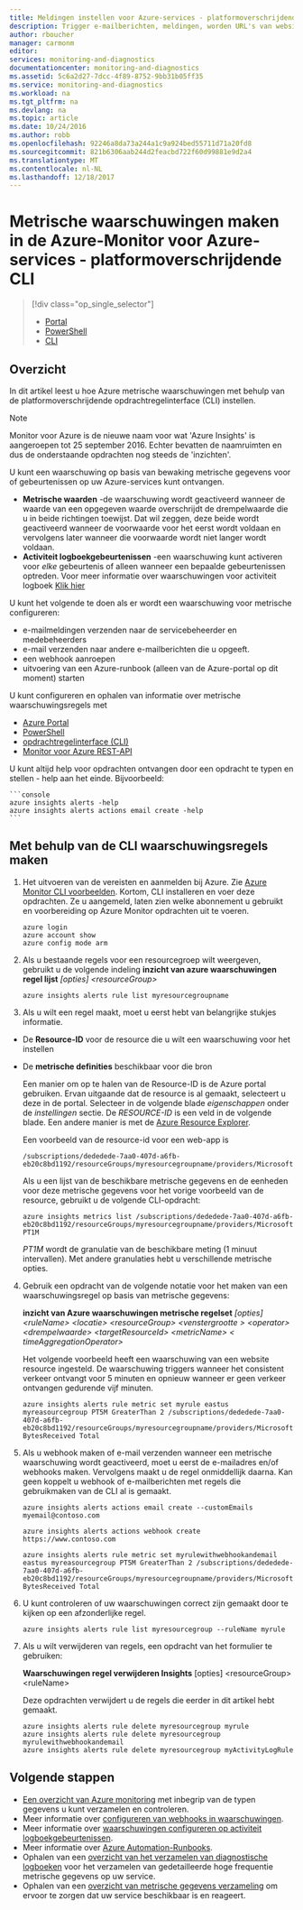 ```yaml
---
title: Meldingen instellen voor Azure-services - platformoverschrijdende CLI | Microsoft Docs
description: Trigger e-mailberichten, meldingen, worden URL's van websites (webhooks) of automation aanroepen wanneer de door u opgegeven voorwaarden wordt voldaan.
author: rboucher
manager: carmonm
editor: 
services: monitoring-and-diagnostics
documentationcenter: monitoring-and-diagnostics
ms.assetid: 5c6a2d27-7dcc-4f89-8752-9bb31b05ff35
ms.service: monitoring-and-diagnostics
ms.workload: na
ms.tgt_pltfrm: na
ms.devlang: na
ms.topic: article
ms.date: 10/24/2016
ms.author: robb
ms.openlocfilehash: 92246a8da73a244a1c9a924bed55711d71a20fd8
ms.sourcegitcommit: 821b6306aab244d2feacbd722f60d99881e9d2a4
ms.translationtype: MT
ms.contentlocale: nl-NL
ms.lasthandoff: 12/18/2017
---
```

# <a name="create-metric-alerts-in-azure-monitor-for-azure-services---cross-platform-cli"></a>Metrische waarschuwingen maken in de Azure-Monitor voor Azure-services - platformoverschrijdende CLI
> [!div class="op_single_selector"]
> * [Portal](insights-alerts-portal.md)
> * [PowerShell](insights-alerts-powershell.md)
> * [CLI](insights-alerts-command-line-interface.md)
>
>

## <a name="overview"></a>Overzicht
In dit artikel leest u hoe Azure metrische waarschuwingen met behulp van de platformoverschrijdende opdrachtregelinterface (CLI) instellen.

> [!NOTE]
> Monitor voor Azure is de nieuwe naam voor wat 'Azure Insights' is aangeroepen tot 25 september 2016. Echter bevatten de naamruimten en dus de onderstaande opdrachten nog steeds de 'inzichten'.
>
>

U kunt een waarschuwing op basis van bewaking metrische gegevens voor of gebeurtenissen op uw Azure-services kunt ontvangen.

* **Metrische waarden** -de waarschuwing wordt geactiveerd wanneer de waarde van een opgegeven waarde overschrijdt de drempelwaarde die u in beide richtingen toewijst. Dat wil zeggen, deze beide wordt geactiveerd wanneer de voorwaarde voor het eerst wordt voldaan en vervolgens later wanneer die voorwaarde wordt niet langer wordt voldaan.    
* **Activiteit logboekgebeurtenissen** -een waarschuwing kunt activeren voor *elke* gebeurtenis of alleen wanneer een bepaalde gebeurtenissen optreden. Voor meer informatie over waarschuwingen voor activiteit logboek [Klik hier](monitoring-activity-log-alerts.md)

U kunt het volgende te doen als er wordt een waarschuwing voor metrische configureren:

* e-mailmeldingen verzenden naar de servicebeheerder en medebeheerders
* e-mail verzenden naar andere e-mailberichten die u opgeeft.
* een webhook aanroepen
* uitvoering van een Azure-runbook (alleen van de Azure-portal op dit moment) starten

U kunt configureren en ophalen van informatie over metrische waarschuwingsregels met

* [Azure Portal](insights-alerts-portal.md)
* [PowerShell](insights-alerts-powershell.md)
* [opdrachtregelinterface (CLI)](insights-alerts-command-line-interface.md)
* [Monitor voor Azure REST-API](https://msdn.microsoft.com/library/azure/dn931945.aspx)

U kunt altijd help voor opdrachten ontvangen door een opdracht te typen en stellen - help aan het einde. Bijvoorbeeld:

    ```console
    azure insights alerts -help
    azure insights alerts actions email create -help
    ```

## <a name="create-alert-rules-using-the-cli"></a>Met behulp van de CLI waarschuwingsregels maken
1. Het uitvoeren van de vereisten en aanmelden bij Azure. Zie [Azure Monitor CLI voorbeelden](insights-cli-samples.md). Kortom, CLI installeren en voer deze opdrachten. Ze u aangemeld, laten zien welke abonnement u gebruikt en voorbereiding op Azure Monitor opdrachten uit te voeren.

    ```console
    azure login
    azure account show
    azure config mode arm

    ```

2. Als u bestaande regels voor een resourcegroep wilt weergeven, gebruikt u de volgende indeling **inzicht van azure waarschuwingen regel lijst** *[opties] &lt;resourceGroup&gt;*

   ```console
   azure insights alerts rule list myresourcegroupname

   ```
3. Als u wilt een regel maakt, moet u eerst hebt van belangrijke stukjes informatie.
  * De **Resource-ID** voor de resource die u wilt een waarschuwing voor het instellen
  * De **metrische definities** beschikbaar voor die bron

     Een manier om op te halen van de Resource-ID is de Azure portal gebruiken. Ervan uitgaande dat de resource is al gemaakt, selecteert u deze in de portal. Selecteer in de volgende blade *eigenschappen* onder de *instellingen* sectie. De *RESOURCE-ID* is een veld in de volgende blade. Een andere manier is met de [Azure Resource Explorer](https://resources.azure.com/).

     Een voorbeeld van de resource-id voor een web-app is

     ```console
     /subscriptions/dededede-7aa0-407d-a6fb-eb20c8bd1192/resourceGroups/myresourcegroupname/providers/Microsoft.Web/sites/mywebsitename
     ```

     Als u een lijst van de beschikbare metrische gegevens en de eenheden voor deze metrische gegevens voor het vorige voorbeeld van de resource, gebruikt u de volgende CLI-opdracht:  

     ```console
     azure insights metrics list /subscriptions/dededede-7aa0-407d-a6fb-eb20c8bd1192/resourceGroups/myresourcegroupname/providers/Microsoft.Web/sites/mywebsitename PT1M
     ```

     *PT1M* wordt de granulatie van de beschikbare meting (1 minuut intervallen). Met andere granulaties hebt u verschillende metrische opties.
4. Gebruik een opdracht van de volgende notatie voor het maken van een waarschuwingsregel op basis van metrische gegevens:

    **inzicht van Azure waarschuwingen metrische regelset** *[opties] &lt;ruleName&gt; &lt;locatie&gt; &lt;resourceGroup&gt; &lt;venstergrootte &gt; &lt;operator&gt; &lt;drempelwaarde&gt; &lt;targetResourceId&gt; &lt;metricName&gt; &lt; timeAggregationOperator&gt;*

    Het volgende voorbeeld heeft een waarschuwing van een website resource ingesteld. De waarschuwing triggers wanneer het consistent verkeer ontvangt voor 5 minuten en opnieuw wanneer er geen verkeer ontvangen gedurende vijf minuten.

    ```console
    azure insights alerts rule metric set myrule eastus myreasourcegroup PT5M GreaterThan 2 /subscriptions/dededede-7aa0-407d-a6fb-eb20c8bd1192/resourceGroups/myresourcegroupname/providers/Microsoft.Web/sites/mywebsitename BytesReceived Total

    ```
5. Als u webhook maken of e-mail verzenden wanneer een metrische waarschuwing wordt geactiveerd, moet u eerst de e-mailadres en/of webhooks maken. Vervolgens maakt u de regel onmiddellijk daarna. Kan geen koppelt u webhook of e-mailberichten met regels die gebruikmaken van de CLI al is gemaakt.

    ```console
    azure insights alerts actions email create --customEmails myemail@contoso.com

    azure insights alerts actions webhook create https://www.contoso.com

    azure insights alerts rule metric set myrulewithwebhookandemail eastus myreasourcegroup PT5M GreaterThan 2 /subscriptions/dededede-7aa0-407d-a6fb-eb20c8bd1192/resourceGroups/myresourcegroupname/providers/Microsoft.Web/sites/mywebsitename BytesReceived Total
    ```

6. U kunt controleren of uw waarschuwingen correct zijn gemaakt door te kijken op een afzonderlijke regel.

    ```console
    azure insights alerts rule list myresourcegroup --ruleName myrule
    ```
7. Als u wilt verwijderen van regels, een opdracht van het formulier te gebruiken:

    **Waarschuwingen regel verwijderen Insights** [opties] &lt;resourceGroup&gt; &lt;ruleName&gt;

    Deze opdrachten verwijdert u de regels die eerder in dit artikel hebt gemaakt.

    ```console
    azure insights alerts rule delete myresourcegroup myrule
    azure insights alerts rule delete myresourcegroup myrulewithwebhookandemail
    azure insights alerts rule delete myresourcegroup myActivityLogRule
    ```

## <a name="next-steps"></a>Volgende stappen
* [Een overzicht van Azure monitoring](monitoring-overview.md) met inbegrip van de typen gegevens u kunt verzamelen en controleren.
* Meer informatie over [configureren van webhooks in waarschuwingen](insights-webhooks-alerts.md).
* Meer informatie over [waarschuwingen configureren op activiteit logboekgebeurtenissen](monitoring-activity-log-alerts.md).
* Meer informatie over [Azure Automation-Runbooks](../automation/automation-starting-a-runbook.md).
* Ophalen van een [overzicht van het verzamelen van diagnostische logboeken](monitoring-overview-of-diagnostic-logs.md) voor het verzamelen van gedetailleerde hoge frequentie metrische gegevens op uw service.
* Ophalen van een [overzicht van metrische gegevens verzameling](insights-how-to-customize-monitoring.md) om ervoor te zorgen dat uw service beschikbaar is en reageert.
